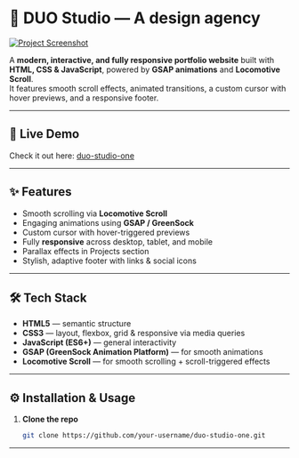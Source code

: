 # 🎨 DUO Studio — A design agency

[![Project Screenshot](https://i.postimg.cc/y8pjPg0H/screencapture-127-0-0-1-5500-index-html-2025-09-26-08-45-25.png)](https://postimg.cc/w1JDxBWf)  

A **modern, interactive, and fully responsive portfolio website** built with **HTML, CSS & JavaScript**, powered by **GSAP animations** and **Locomotive Scroll**.  
It features smooth scroll effects, animated transitions, a custom cursor with hover previews, and a responsive footer.  

---

## 🚀 Live Demo  
Check it out here: [duo-studio-one](https://duo-studio-one.vercel.app/)  

---

## ✨ Features  
- Smooth scrolling via **Locomotive Scroll**  
- Engaging animations using **GSAP / GreenSock**  
- Custom cursor with hover-triggered previews  
- Fully **responsive** across desktop, tablet, and mobile  
- Parallax effects in Projects section  
- Stylish, adaptive footer with links & social icons  

---

## 🛠️ Tech Stack  
- **HTML5** — semantic structure  
- **CSS3** — layout, flexbox, grid & responsive via media queries  
- **JavaScript (ES6+)** — general interactivity  
- **GSAP (GreenSock Animation Platform)** — for smooth animations  
- **Locomotive Scroll** — for smooth scrolling + scroll-triggered effects  

---

## ⚙️ Installation & Usage  

1. **Clone the repo**  
   ```bash
   git clone https://github.com/your-username/duo-studio-one.git


---




